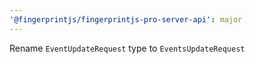 ```yaml
---
'@fingerprintjs/fingerprintjs-pro-server-api': major
---
```


Rename `EventUpdateRequest` type to `EventsUpdateRequest`
